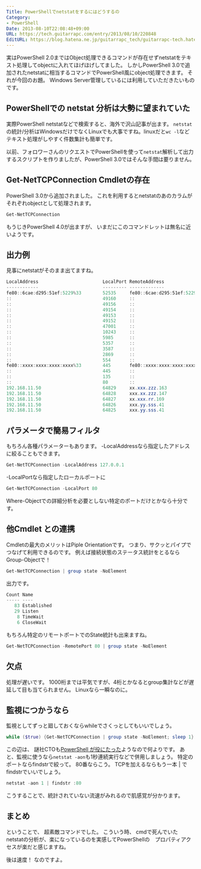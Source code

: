 ```yaml
---
Title: PowerShellでnetstatをするにはどうするの
Category:
- PowerShell
Date: 2013-08-10T22:08:48+09:00
URL: https://tech.guitarrapc.com/entry/2013/08/10/220848
EditURL: https://blog.hatena.ne.jp/guitarrapc_tech/guitarrapc-tech.hatenablog.com/atom/entry/6802418398340959808
---
```



実はPowerShell 2.0まではObject処理できるコマンドが存在せずnetstatをテキスト処理してobjectに入れてほげほげしてました。
しかしPowerShell 3.0で追加されたnetstatに相当するコマンドでPowerShell風にobject処理できます。 それが今回のお題。
Windows Server管理しているには利用していただきたいものです。

## PowerShellでの netstat 分析は大勢に望まれていた

実際PowerShell netstatなどで検索すると、海外で沢山記事が出ます。
`netstat`の統計/分析はWindowsだけでなくLinuxでも大事ですね。linuxだと`wc -l`などテキスト処理がしやすく件数集計も簡単です。

以前、フォロワーさんのリクエストでPowerShellを使って`netstat`解析して出力するスクリプトを作りましたが、PowerShell 3.0ではそんな手間は要りません。

## Get-NetTCPConnection Cmdletの存在

PowerShell 3.0から追加されました。 これを利用するとnetstatのあのカラムがそれぞれobjectとして処理されます。

```ps1
Get-NetTCPConnection
```

もうじきPowerShell 4.0が出ますが、 いまだにこのコマンドレットは無名に近いようです。

## 出力例

見事にnetstatがそのまま出てますね。

```ps1
LocalAddress                        LocalPort RemoteAddress                       RemotePort State       AppliedSetting
------------                        --------- -------------                       ---------- -----       --------------
fe80::6cae:d295:51ef:5229%33        52535     fe80::6cae:d295:51ef:5229%33        445        Established Internet
::                                  49160     ::                                  0          Listen
::                                  49156     ::                                  0          Listen
::                                  49154     ::                                  0          Listen
::                                  49153     ::                                  0          Listen
::                                  49152     ::                                  0          Listen
::                                  47001     ::                                  0          Listen
::                                  10243     ::                                  0          Listen
::                                  5985      ::                                  0          Listen
::                                  5357      ::                                  0          Listen
::                                  3587      ::                                  0          Listen
::                                  2869      ::                                  0          Listen
::                                  554       ::                                  0          Listen
fe80::xxxx:xxxx:xxxx:xxxx%33        445       fe80::xxxx:xxxx:xxxx:xxxx%33        52535      Established Internet
::                                  445       ::                                  0          Listen
::                                  135       ::                                  0          Listen
::                                  80        ::                                  0          Listen
192.168.11.50                       64829     xx.xxx.zzz.163                      443        Established Internet
192.168.11.50                       64828     xxx.xx.zzz.147                      80         Established Internet
192.168.11.50                       64827     xx.xxx.rr.169                       80         CloseWait   Internet
192.168.11.50                       64826     xxx.yy.sss.41                       443        CloseWait   Internet
192.168.11.50                       64825     xxx.yy.sss.41                       443        CloseWait   Internet
```

## パラメータで簡易フィルタ

もちろん各種パラメーターもあります。 -LocalAddressなら指定したアドレスに絞ることもできます。

```ps1
Get-NetTCPConnection -LocalAddress 127.0.0.1
```

-LocalPortなら指定したローカルポートに

```ps1
Get-NetTCPConnection -LocalPort 80
```

Where-Objectでの詳細分析を必要としない特定のポートだけとかなら十分です。

## 他Cmdlet との連携

Cmdletの最大のメリットはPiple Orientationです。 つまり、サクッとパイプでつなげて利用できるのです。 例えば接続状態のステータス統計をとるならGroup-Objectで！

```ps1
Get-NetTCPConnection | group state -NoElement
```

出力です。

```ps1
Count Name
----- ----
   83 Established
   29 Listen
    8 TimeWait
    6 CloseWait
```

もちろん特定のリモートポートでのState統計も出来ますね。

```ps1
Get-NetTCPConnection -RemotePort 80 | group state -NoElement
```

## 欠点

処理が遅いです。
1000桁までは平気ですが、4桁とかなるとgroup集計などが遅延して目も当てられません。 Linuxなら一瞬なのに。

## 監視につかうなら

監視としてずっと廻しておくならwhileでさくっとしてもいいでしょう。

```ps1
while ($true) {Get-NetTCPConnection | group state -NoElement; sleep 1}
```

この辺は、 謎社CTOも[PowerShell が役にたった](http://neue.cc/2013/08/06_423.html)ようなので何よりです。
あと、監視に使うなら`netstat -aon`も1秒連続実行などで併用しましょう。 特定のポートならfindstrで絞って。 80番ならこう。 TCPを加えるならもう一本 | でfindstrでいいでしょう。

```ps1
netstat -aon 1 | findstr :80
```

こうすることで、統計されていない流速がみれるので肌感覚が分かります。

## まとめ

ということで、 超素敵コマンドでした。
こういう時、 cmdで死んでいたnetstatの分析が、楽になっているのを実感してPowerShellの　プロパティアクセスが楽だと感じますね。

後は速度！ なのですよ。
